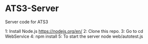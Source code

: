 ATS3-Server
===========

Server code for ATS3

1: Install Node.js https://nodejs.org/en/
2: Clone this repo.
3: Go to cd WebService
4: npm install
5: To start the server
node web/autotest.js
